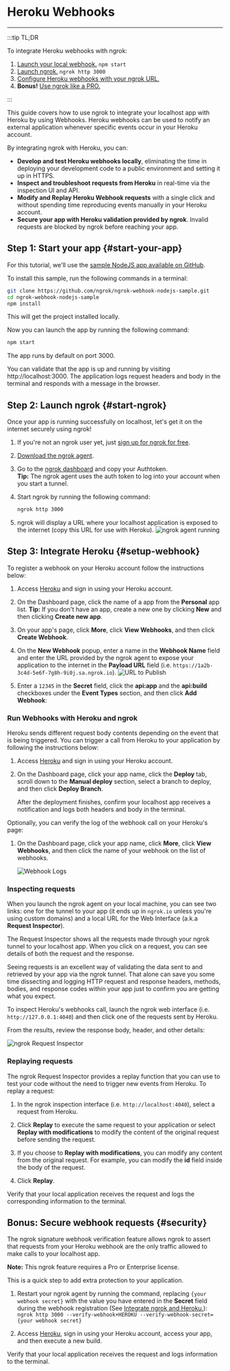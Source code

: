 # Heroku Webhooks
------------

:::tip TL;DR

To integrate Heroku webhooks with ngrok:
1. [Launch your local webhook.](#start-your-app) `npm start`
1. [Launch ngrok.](#start-ngrok) `ngrok http 3000`
1. [Configure Heroku webhooks with your ngrok URL.](#setup-webhook)
1. **Bonus!** [Use ngrok like a PRO.](#security)

:::


This guide covers how to use ngrok to integrate your localhost app with Heroku by using Webhooks.
Heroku webhooks can be used to notify an external application whenever specific events occur in your Heroku account. 

By integrating ngrok with Heroku, you can:

- **Develop and test Heroku webhooks locally**, eliminating the time in deploying your development code to a public environment and setting it up in HTTPS.
- **Inspect and troubleshoot requests from Heroku** in real-time via the inspection UI and API.
- **Modify and Replay Heroku Webhook requests** with a single click and without spending time reproducing events manually in your Heroku account.
- **Secure your app with Heroku validation provided by ngrok**. Invalid requests are blocked by ngrok before reaching your app.


## **Step 1**: Start your app {#start-your-app}

For this tutorial, we'll use the [sample NodeJS app available on GitHub](https://github.com/ngrok/ngrok-webhook-nodejs-sample). 

To install this sample, run the following commands in a terminal:

```bash
git clone https://github.com/ngrok/ngrok-webhook-nodejs-sample.git
cd ngrok-webhook-nodejs-sample
npm install
```

This will get the project installed locally.

Now you can launch the app by running the following command: 

```bash
npm start
```

The app runs by default on port 3000. 

You can validate that the app is up and running by visiting http://localhost:3000. The application logs request headers and body in the terminal and responds with a message in the browser.


## **Step 2**: Launch ngrok {#start-ngrok}

Once your app is running successfully on localhost, let's get it on the internet securely using ngrok! 

1. If you're not an ngrok user yet, just [sign up for ngrok for free](https://ngrok.com/signup).

1. [Download the ngrok agent](https://ngrok.com/download).

1. Go to the [ngrok dashboard](https://dashboard.ngrok.com) and copy your Authtoken. <br />
    **Tip:** The ngrok agent uses the auth token to log into your account when you start a tunnel.
    
1. Start ngrok by running the following command:
    ```bash
    ngrok http 3000
    ```

1. ngrok will display a URL where your localhost application is exposed to the internet (copy this URL for use with Heroku).
    ![ngrok agent running](/img/integrations/launch_ngrok_tunnel.png)


## **Step 3**: Integrate Heroku {#setup-webhook}

To register a webhook on your Heroku account follow the instructions below:

1. Access [Heroku](https://heroku.com/) and sign in using your Heroku account.

1. On the Dashboard page, click the name of a app from the **Personal** app list.
    **Tip:** If you don't have an app, create a new one by clicking **New** and then clicking **Create new app**.

1. On your app's page, click **More**, click **View Webhooks**, and then click **Create Webhook**.

1. On the **New Webhook** popup, enter a name in the **Webhook Name** field and enter the URL provided by the ngrok agent to expose your application to the internet in the **Payload URL** field (i.e. `https://1a2b-3c4d-5e6f-7g8h-9i0j.sa.ngrok.io`).
    ![URL to Publish](img/ngrok_url_configuration_heroku.png)

1. Enter a `12345` in the **Secret** field, click the **api:app** and the **api:build** checkboxes under the **Event Types** section, and then click **Add Webhook**:


### Run Webhooks with Heroku and ngrok

Heroku sends different request body contents depending on the event that is being triggered.
You can trigger a call from Heroku to your application by following the instructions below:

1. Access [Heroku](https://heroku.com/) and sign in using your Heroku account.

1. On the Dashboard page, click your app name, click the **Deploy** tab, scroll down to the **Manual deploy** section, select a branch to deploy, and then click **Deploy Branch**.

    After the deployment finishes, confirm your localhost app receives a notification and logs both headers and body in the terminal.

Optionally, you can verify the log of the webhook call on your Heroku's page:

1. On the Dashboard page, click your app name, click **More**, click **View Webhooks**, and then click the name of your webhook on the list of webhooks.

    ![Webhook Logs](img/ngrok_logs_heroku.png)


### Inspecting requests

When you launch the ngrok agent on your local machine, you can see two links: one for the tunnel to your app (it ends up in `ngrok.io` unless you're using custom domains) and a local URL for the Web Interface (a.k.a **Request Inspector**).

The Request Inspector shows all the requests made through your ngrok tunnel to your localhost app. When you click on a request, you can see details of both the request and the response.

Seeing requests is an excellent way of validating the data sent to and retrieved by your app via the ngrok tunnel. That alone can save you some time dissecting and logging HTTP request and response headers, methods, bodies, and response codes within your app just to confirm you are getting what you expect.

To inspect Heroku's webhooks call, launch the ngrok web interface (i.e. `http://127.0.0.1:4040`) and then click one of the requests sent by Heroku.

From the results, review the response body, header, and other details:

![ngrok Request Inspector](img/ngrok_introspection_heroku_webhooks.png)


### Replaying requests

The ngrok Request Inspector provides a replay function that you can use to test your code without the need to trigger new events from Heroku. To replay a request:

1. In the ngrok inspection interface (i.e. `http://localhost:4040`), select a request from Heroku.

1. Click **Replay** to execute the same request to your application or select **Replay with modifications** to modify the content of the original request before sending the request.

1. If you choose to **Replay with modifications**, you can modify any content from the original request. For example, you can modify the **id** field inside the body of the request.

1. Click **Replay**.

Verify that your local application receives the request and logs the corresponding information to the terminal.


## **Bonus**: Secure webhook requests {#security}

The ngrok signature webhook verification feature allows ngrok to assert that requests from your Heroku webhook are the only traffic allowed to make calls to your localhost app.

**Note:** This ngrok feature requires a Pro or Enterprise license.

This is a quick step to add extra protection to your application.

1. Restart your ngrok agent by running the command, replacing `{your webhook secret}` with the value you have entered in the **Secret** field during the webhook registration (See [Integrate ngrok and Heroku.](#setup-webhook)):
    `ngrok http 3000 --verify-webhook+HEROKU --verify-webhook-secret={your webhook secret}`

1. Access [Heroku](https://heroku.com/), sign in using your Heroku account, access your app, and then execute a new build.

Verify that your local application receives the request and logs information to the terminal.
